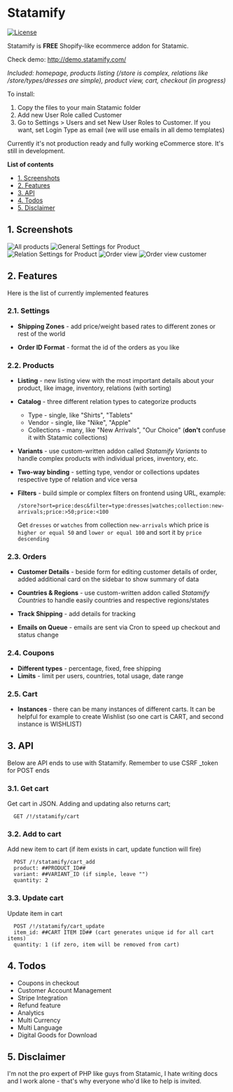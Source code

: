 # Statamify
[![License](https://img.shields.io/badge/license-MIT-blue.svg)](http://opensource.org/licenses/MIT)

Statamify is **FREE** Shopify-like ecommerce addon for Statamic. 

Check demo: http://demo.statamify.com/

*Included: homepage, products listing (/store is complex, relations like /store/types/dresses are simple), product view, cart, checkout (in progress)*

To install:
1) Copy the files to your main Statamic folder
2) Add new User Role called Customer
3) Go to Settings > Users and set New User Roles to Customer. If you want, set Login Type as email (we will use emails in all demo templates)

Currently it's not production ready and fully working eCommerce store. It's still in development.

**List of contents**
- [1. Screenshots](#screenshots)
- [2. Features](#features)
- [3. API](#api)
- [4. Todos](#todos)
- [5. Disclaimer](#disclaimer)

<a name="screenshots"></a>
## 1. Screenshots
![All products](/screenshot-products.jpg?raw=true "All products")
![General Settings for Product](/screenshot-product-new-general.jpg?raw=true "General Settings for Product")
![Relation Settings for Product](/screenshot-product-new-relation.jpg?raw=true "Relation Settings for Product")
![Order view](/screenshot-order.jpg?raw=true "Order view")
![Order view customer](/screenshot-order-view.jpg?raw=true "Order view - Customer Details")

<a name="features"></a>
## 2. Features
Here is the list of currently implemented features

### 2.1. Settings
- **Shipping Zones** - add price/weight based rates to different zones or rest of the world

- **Order ID Format** - format the id of the orders as you like

### 2.2. Products
- **Listing** - new listing view with the most important details about your product, like image, inventory, relations (with sorting)

- **Catalog** - three different relation types to categorize products
  - Type - single, like "Shirts", "Tablets"
  - Vendor - single, like "Nike", "Apple"
  - Collections - many, like "New Arrivals", "Our Choice" (**don't** confuse it with Statamic collections)

- **Variants** - use custom-written addon called *Statamify Variants* to handle complex products with individual prices, inventory, etc.

- **Two-way binding** - setting type, vendor or collections updates respective type of relation and vice versa

- **Filters** - build simple or complex filters on frontend using URL, example:

  `/store?sort=price:desc&filter=type:dresses|watches;collection:new-arrivals;price:>50;price:<100`

  Get `dresses` or `watches` from collection `new-arrivals` which price is `higher or equal 50` and `lower or equal 100` and sort it by `price descending`

### 2.3. Orders
- **Customer Details** - beside form for editing customer details of order, added additional card on the sidebar to show summary of data

- **Countries & Regions** - use custom-written addon called *Statamify Countries* to handle easily countries and respective regions/states

- **Track Shipping** - add details for tracking

- **Emails on Queue** - emails are sent via Cron to speed up checkout and status change

### 2.4. Coupons
- **Different types** - percentage, fixed, free shipping
- **Limits** - limit per users, countries, total usage, date range

### 2.5. Cart
- **Instances** - there can be many instances of different carts. It can be helpful for example to create Wishlist (so one cart is CART, and second instance is WISHLIST)

<a name="api"></a>
## 3. API
Below are API ends to use with Statamify. Remember to use CSRF _token for POST ends

### 3.1. Get cart
Get cart in JSON. Adding and updating also returns cart;

```
  GET /!/statamify/cart
```

### 3.2. Add to cart
Add new item to cart (if item exists in cart, update function will fire)

```
  POST /!/statamify/cart_add
  product: ##PRODUCT_ID##
  variant: ##VARIANT_ID (if simple, leave "")
  quantity: 2
```

### 3.3. Update cart
Update item in cart

```
  POST /!/statamify/cart_update
  item_id: ##CART ITEM ID## (cart generates unique id for all cart items)
  quantity: 1 (if zero, item will be removed from cart)
```

<a name="todos"></a>
## 4. Todos
 - Coupons in checkout
 - Customer Account Management
 - Stripe Integration
 - Refund feature
 - Analytics
 - Multi Currency
 - Multi Language
 - Digital Goods for Download

<a name="disclaimer"></a>
## 5. Disclaimer
I'm not the pro expert of PHP like guys from Statamic, I hate writing docs and I work alone - that's why everyone who'd like to help is invited.
